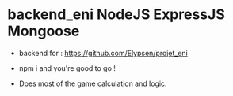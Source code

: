 # backend_eni NodeJS ExpressJS Mongoose

- backend for : https://github.com/Elypsen/projet_eni
- npm i and you're good to go !

- Does most of the game calculation and logic.
